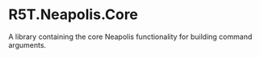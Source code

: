 # R5T.Neapolis.Core
A library containing the core Neapolis functionality for building command arguments.

